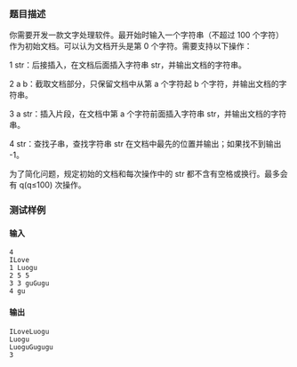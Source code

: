 ### 题目描述

你需要开发一款文字处理软件。最开始时输入一个字符串（不超过 100 个字符）作为初始文档。可以认为文档开头是第 0 个字符。需要支持以下操作：

1 str：后接插入，在文档后面插入字符串 str，并输出文档的字符串。

2 a b：截取文档部分，只保留文档中从第 a 个字符起 b 个字符，并输出文档的字符串。

3 a str：插入片段，在文档中第 a 个字符前面插入字符串 str，并输出文档的字符串。

4 str：查找子串，查找字符串 str 在文档中最先的位置并输出；如果找不到输出 -1。

为了简化问题，规定初始的文档和每次操作中的 str 都不含有空格或换行。最多会有 q(q≤100) 次操作。


### 测试样例
#### 输入
```
4
ILove
1 Luogu
2 5 5
3 3 guGugu
4 gu

```
#### 输出
```
ILoveLuogu
Luogu
LuoguGugugu
3
```
